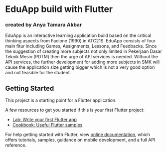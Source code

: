 # EduApp build with Flutter
### created by Anya Tamara Akbar

EduApp is an interactive learning application build based on the critical thinking aspects from Facione (1990) in ATC21S. EduApp consists of four main fitur including Games, Assignments, Lessons, and Feedbacks. Since the suggestion of creating more subjects not only limited in Pekerjaan Dasar Teknik Mesin (PDTM) then the urge of API services is needed. Without the API services, the further development for adding more subjects in SMK will cause the application size getting bigger which is not a very good option and not feasible for the student. 

## Getting Started

This project is a starting point for a Flutter application.

A few resources to get you started if this is your first Flutter project:

- [Lab: Write your first Flutter app](https://flutter.dev/docs/get-started/codelab)
- [Cookbook: Useful Flutter samples](https://flutter.dev/docs/cookbook)

For help getting started with Flutter, view 
[online documentation](https://flutter.dev/docs), which offers tutorials,
samples, guidance on mobile development, and a full API reference.
